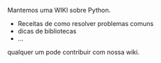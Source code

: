 Mantemos uma WIKI sobre Python. 

 - Receitas de como resolver problemas comuns
 - dicas de bibliotecas 
 -  ... 

 qualquer um pode contribuir com nossa wiki.